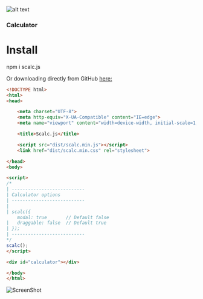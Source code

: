 ![alt text](https://raw.githubusercontent.com/Renexo-git/Scalc.js/master/img/scalc.png)
### Calculator

# Install

npm i scalc.js

Or downloading directly from GitHub [here: ](https://github.com/Renexo-git/Scalc.js/archive/refs/heads/master.zip)

```html
<!DOCTYPE html>
<html>
<head>

    <meta charset="UTF-8">
    <meta http-equiv="X-UA-Compatible" content="IE=edge">
    <meta name="viewport" content="width=device-width, initial-scale=1, maximum-scale=1, user-scalable=no">

    <title>Scalc.js</title>

    <script src="dist/scalc.min.js"></script>
    <link href="dist/scalc.min.css" rel="stylesheet">

</head>
<body>

<script>
/*
| ---------------------------
| Calculator options
| ---------------------------
|
| scalc({
    modal: true       // Default false
|   draggable: false  // Default true
| });
| ---------------------------
*/
scalc();
</script>

<div id="calculator"></div>

</body>
</html>
```

![ScreenShot](https://raw.githubusercontent.com/Renexo-git/Scalc.js/master/img/screenshot.png)
